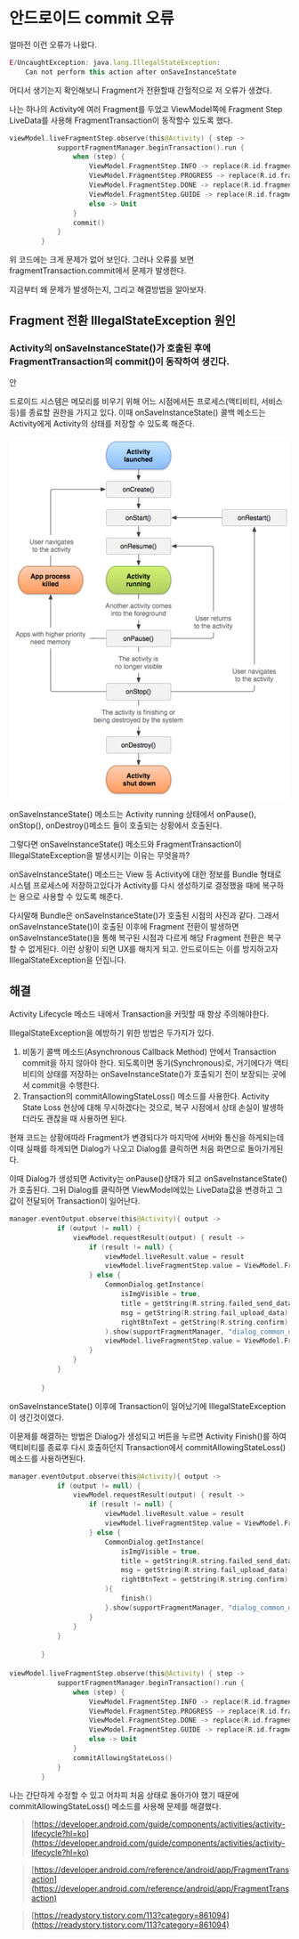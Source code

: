 # 안드로이드 commit 오류

얼마전 이런 오류가 나왔다.

```jsx
E/UncaughtException: java.lang.IllegalStateException:
	Can not perform this action after onSaveInstanceState
```

어디서 생기는지 확인해보니 Fragment가 전환할때 간헐적으로 저 오류가 생겼다.

나는 하나의 Activity에 여러 Fragment를 두었고 ViewModel쪽에 Fragment Step LiveData를 사용해 FragmentTransaction이 동작할수 있도록 했다.

```kotlin
viewModel.liveFragmentStep.observe(this@Activity) { step ->
            supportFragmentManager.beginTransaction().run {
                when (step) {
                    ViewModel.FragmentStep.INFO -> replace(R.id.fragment_container_view, GuideFragment(), "info_fragment")
                    ViewModel.FragmentStep.PROGRESS -> replace(R.id.fragment_container_view, ProgressFragment(), "progress_fragment")
                    ViewModel.FragmentStep.DONE -> replace(R.id.fragment_container_view, DoneFragment(), "done_fragment")
                    ViewModel.FragmentStep.GUIDE -> replace(R.id.fragment_container_view, GuideSelfFragment(), "guide_fragment")
                    else -> Unit
                }
                commit()
            }
        }
```

위 코드에는 크게 문제가 없어 보인다. 그러나 오류를 보면 fragmentTransaction.commit에서 문제가 발생한다.

지금부터 왜 문제가 발생하는지, 그리고 해결방법을 알아보자.

## Fragment 전환 IllegalStateException 원인

### Activity의 onSaveInstanceState()가 호출된 후에 FragmentTransaction의 commit()이 동작하여 생긴다.

안

드로이드 시스템은 메모리를 비우기 위해 어느 시점에서든 프로세스(액티비티, 서비스 등)를 종료할 권한을 가지고 있다. 이때 onSaveInstanceState() 콜백 메소드는 Activity에게 Activity의 상태를 저장할 수 있도록 해준다.

![activity_lifecycle.png](./../../img/android/오류/activity_lifecycle.png?raw=true)

onSaveInstanceState() 메소드는 Activity running 상태에서 onPause(), onStop(), onDestroy()메소드 들이 호출되는 상황에서 호출된다. 

그렇다면 onSaveInstanceState() 메소드와 FragmentTransaction이 IllegalStateException을 발생시키는 이유는 무엇을까?

onSaveInstanceState() 메소드는 View 등 Activity에 대한 정보를 Bundle 형태로 시스템 프로세스에 저장하고있다가 Activity를 다시 생성하기로 결정했을 때에 복구하는 용으로 사용할 수 있도록 해준다.

 다시말해 Bundle은 onSaveInstanceState()가 호출된 시점의 사진과 같다. 그래서 onSaveInstanceState()이 호출된 이후에 Fragment 전환이 발생하면 onSaveInstanceState()을 통해 복구된 시점과 다르게 해당 Fragment 전환은 복구 할 수 없게된다. 이런 상황이 되면 UX를 해치게 되고. 안드로이드는 이를 방지하고자  IllegalStateException을 던집니다.

## 해결

Activity Lifecycle 메소드 내에서 Transaction을 커밋할 때 항상 주의해야한다.

IllegalStateException을 예방하기 위한 방법은 두가지가 있다.

1. 비동기 콜백 메소드(Asynchronous Callback Method) 안에서 Transaction commit을 하지 않아야 한다. 되도록이면 동기(Synchronous)로, 거기에다가 액티비티의 상태를 저장하는 onSaveInstanceState()가 호출되기 전이 보장되는 곳에서 commit을 수행한다.
2.  Transaction의 commitAllowingStateLoss() 메소드를 사용한다. Activity State Loss 현상에 대해 무시하겠다는 것으로, 복구 시점에서 상태 손실이 발생하더라도 괜찮을 때 사용하면 된다.

현재 코드는 상황에따라 Fragment가 변경되다가 마지막에 서버와 통신을 하게되는데 이때 실패를 하게되면 Dialog가 나오고 Dialog를 클릭하면 처음 화면으로 돌아가게된다. 

이때 Dialog가 생성되면 Activity는 onPause()상태가 되고 onSaveInstanceState()가 호출된다. 그뒤 Dialog를 클릭하면 ViewModel에있는 LiveData값을 변경하고 그 값이 전달되어 Transaction이 일어난다. 

```kotlin
manager.eventOutput.observe(this@Activity){ output ->
            if (output != null) {
                viewModel.requestResult(output) { result ->
                    if (result != null) {
                        viewModel.liveResult.value = result
                        viewModel.liveFragmentStep.value = ViewModel.FragmentStep.DONE
                    } else {
                        CommonDialog.getInstance(
                            isImgVisible = true,
                            title = getString(R.string.failed_send_data),
                            msg = getString(R.string.fail_upload_data),
                            rightBtnText = getString(R.string.confirm)
                        ).show(supportFragmentManager, "dialog_common_dialog")
                        viewModel.liveFragmentStep.value = ViewModel.FragmentStep.INFO
                    }
                }
            }

        }
```

onSaveInstanceState() 이후에 Transaction이 일어났기에 IllegalStateException이 생긴것이였다.

이문제를 해결하는 방법은 Dialog가 생성되고 버튼을 누르면 Activity Finish()를 하여 액티비티를 종료후 다시 호출하던지 Transaction에서 commitAllowingStateLoss() 메소드를 사용하면된다.

```kotlin
manager.eventOutput.observe(this@Activity){ output ->
            if (output != null) {
                viewModel.requestResult(output) { result ->
                    if (result != null) {
                        viewModel.liveResult.value = result
                        viewModel.liveFragmentStep.value = ViewModel.FragmentStep.DONE
                    } else {
                        CommonDialog.getInstance(
                            isImgVisible = true,
                            title = getString(R.string.failed_send_data),
                            msg = getString(R.string.fail_upload_data),
                            rightBtnText = getString(R.string.confirm)
                        ){
							finish()
						}.show(supportFragmentManager, "dialog_common_dialog")
                    }
                }
            }

        }

viewModel.liveFragmentStep.observe(this@Activity) { step ->
            supportFragmentManager.beginTransaction().run {
                when (step) {
                    ViewModel.FragmentStep.INFO -> replace(R.id.fragment_container_view, GuideFragment(), "info_fragment")
                    ViewModel.FragmentStep.PROGRESS -> replace(R.id.fragment_container_view, ProgressFragment(), "progress_fragment")
                    ViewModel.FragmentStep.DONE -> replace(R.id.fragment_container_view, DoneFragment(), "done_fragment")
                    ViewModel.FragmentStep.GUIDE -> replace(R.id.fragment_container_view, GuideSelfFragment(), "guide_fragment")
                    else -> Unit
                }
                commitAllowingStateLoss()
            }
        }
```

나는 간단하게 수정할 수 있고 어차피 처음 상태로 돌아가야 했기 때문에 commitAllowingStateLoss() 메소드를 사용해 문제를 해결했다.

> [https://developer.android.com/guide/components/activities/activity-lifecycle?hl=ko](https://developer.android.com/guide/components/activities/activity-lifecycle?hl=ko)
> 

> [https://developer.android.com/reference/android/app/FragmentTransaction](https://developer.android.com/reference/android/app/FragmentTransaction)
> 

> [https://readystory.tistory.com/113?category=861094](https://readystory.tistory.com/113?category=861094)
>